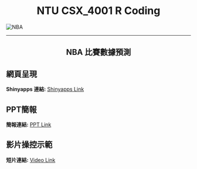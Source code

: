 <h1 align="center">NTU CSX_4001 R Coding</h1>

![NBA](https://imgur.com/F3jo6L8.png "NBA Logo")

------
<h2 align="center">NBA 比賽數據預測</h2>

網頁呈現
------
**Shinyapps 連結:** [Shinyapps Link](https://fawen5566.shinyapps.io/NBAPredict/ "shinyapps")

PPT簡報
------
**簡報連結:** [PPT Link](https://drive.google.com/open?id=186KXzdEzb4HzlX9zIs-0_6mhxqOxWaKN "PPT")

影片操控示範
------
**短片連結:** [Video Link](https://drive.google.com/open?id=1Z7JYDZcmqK8IeoEj9IpJgMLTDFQn_CCw "Video")